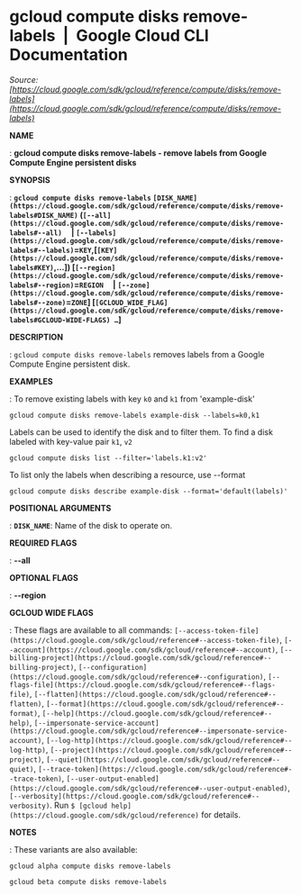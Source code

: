 # gcloud compute disks remove-labels  |  Google Cloud CLI Documentation

*Source: [https://cloud.google.com/sdk/gcloud/reference/compute/disks/remove-labels](https://cloud.google.com/sdk/gcloud/reference/compute/disks/remove-labels)*

**NAME**

: **gcloud compute disks remove-labels - remove labels from Google Compute Engine persistent disks**

**SYNOPSIS**

: **`gcloud compute disks remove-labels` `[DISK_NAME](https://cloud.google.com/sdk/gcloud/reference/compute/disks/remove-labels#DISK_NAME)` (`[--all](https://cloud.google.com/sdk/gcloud/reference/compute/disks/remove-labels#--all)`     | `[--labels](https://cloud.google.com/sdk/gcloud/reference/compute/disks/remove-labels#--labels)`=`KEY`,[`[KEY](https://cloud.google.com/sdk/gcloud/reference/compute/disks/remove-labels#KEY)`,…]) [`[--region](https://cloud.google.com/sdk/gcloud/reference/compute/disks/remove-labels#--region)`=`REGION`     | `[--zone](https://cloud.google.com/sdk/gcloud/reference/compute/disks/remove-labels#--zone)`=`ZONE`] [`[GCLOUD_WIDE_FLAG](https://cloud.google.com/sdk/gcloud/reference/compute/disks/remove-labels#GCLOUD-WIDE-FLAGS) …`]**

**DESCRIPTION**

: `gcloud compute disks remove-labels` removes labels from a Google
Compute Engine persistent disk.

**EXAMPLES**

: To remove existing labels with key ``k0`` and
``k1`` from 'example-disk'

```
gcloud compute disks remove-labels example-disk --labels=k0,k1
```

Labels can be used to identify the disk and to filter them. To find a disk
labeled with key-value pair ``k1``,
``v2``

```
gcloud compute disks list --filter='labels.k1:v2'
```

To list only the labels when describing a resource, use --format

```
gcloud compute disks describe example-disk --format='default(labels)'
```

**POSITIONAL ARGUMENTS**

: **`DISK_NAME`**:
Name of the disk to operate on.

**REQUIRED FLAGS**

: **--all**

**OPTIONAL FLAGS**

: **--region**

**GCLOUD WIDE FLAGS**

: These flags are available to all commands: `[--access-token-file](https://cloud.google.com/sdk/gcloud/reference#--access-token-file)`,
`[--account](https://cloud.google.com/sdk/gcloud/reference#--account)`, `[--billing-project](https://cloud.google.com/sdk/gcloud/reference#--billing-project)`,
`[--configuration](https://cloud.google.com/sdk/gcloud/reference#--configuration)`,
`[--flags-file](https://cloud.google.com/sdk/gcloud/reference#--flags-file)`,
`[--flatten](https://cloud.google.com/sdk/gcloud/reference#--flatten)`, `[--format](https://cloud.google.com/sdk/gcloud/reference#--format)`, `[--help](https://cloud.google.com/sdk/gcloud/reference#--help)`, `[--impersonate-service-account](https://cloud.google.com/sdk/gcloud/reference#--impersonate-service-account)`,
`[--log-http](https://cloud.google.com/sdk/gcloud/reference#--log-http)`,
`[--project](https://cloud.google.com/sdk/gcloud/reference#--project)`, `[--quiet](https://cloud.google.com/sdk/gcloud/reference#--quiet)`, `[--trace-token](https://cloud.google.com/sdk/gcloud/reference#--trace-token)`, `[--user-output-enabled](https://cloud.google.com/sdk/gcloud/reference#--user-output-enabled)`,
`[--verbosity](https://cloud.google.com/sdk/gcloud/reference#--verbosity)`.
Run `$ [gcloud help](https://cloud.google.com/sdk/gcloud/reference)` for details.

**NOTES**

: These variants are also available:

```
gcloud alpha compute disks remove-labels
```

```
gcloud beta compute disks remove-labels
```